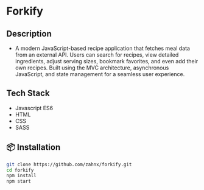# Forkify

## Description
- A modern JavaScript-based recipe application that fetches meal data from an external API. Users can search for recipes, view detailed ingredients, adjust serving sizes, bookmark favorites, and even add their own recipes. Built using the MVC architecture, asynchronous JavaScript, and state management for a seamless user experience.

## Tech Stack
- Javascript ES6
- HTML
- CSS
- SASS

## 📦 Installation

   ```bash
   git clone https://github.com/zahnx/forkify.git
   cd forkify
   npm install
   npm start

